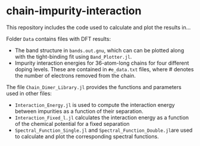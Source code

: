 # chain-impurity-interaction

This repository includes the code used to calculate and plot the results in...


Folder `Data` contains files with DFT results:
* The band structure in `bands.out.gnu`, which can can be plotted along with the tight-binding fit using `Band_Plotter.jl`.
* Impurity interaction energies for 36-atom-long chains for four different doping levels. These are contained in `#e_data.txt` files, where # denotes the number of electrons removed from the chain.


The file `Chain_Dimer_Library.jl` provides the functions and parameters used in other files:
* `Interaction_Energy.jl` is used to compute the interaction energy between impurities as a function of their separation.
* `Interaction_Fixed_l.jl` calculates the interaction energy as a function of the chemical potential for a fixed separation
* `Spectral_Function_Single.jl` and `Spectral_Function_Double.jl`are used to calculate and plot the corresponding spectral functions.
